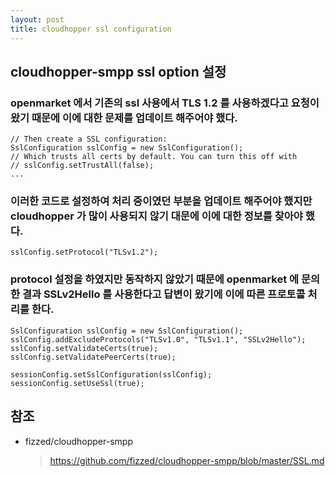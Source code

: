 ```yaml
---
layout: post
title: cloudhopper ssl configuration
---
```


## cloudhopper-smpp ssl option 설정  

### openmarket 에서 기존의 ssl 사용에서 TLS 1.2 를 사용하겠다고 요청이 왔기 때문에 이에 대한 문제를 업데이트 해주어야 했다.  

    // Then create a SSL configuration:
    SslConfiguration sslConfig = new SslConfiguration();
    // Which trusts all certs by default. You can turn this off with
    // sslConfig.setTrustAll(false);
    ...

### 이러한 코드로 설정하여 처리 중이였던 부분을 업데이트 해주어야 했지만 cloudhopper 가 많이 사용되지 않기 대문에 이에 대한 정보를 찾아야 했다.

    sslConfig.setProtocol("TLSv1.2");
    
### protocol 설정을 하였지만 동작하지 않았기 때문에 openmarket 에 문의한 결과 SSLv2Hello 를 사용한다고 답변이 왔기에 이에 따른 프로토콜 처리를 한다. 

    SslConfiguration sslConfig = new SslConfiguration();
    sslConfig.addExcludeProtocols("TLSv1.0", "TLSv1.1", "SSLv2Hello");
    sslConfig.setValidateCerts(true);
    sslConfig.setValidatePeerCerts(true);

    sessionConfig.setSslConfiguration(sslConfig);
    sessionConfig.setUseSsl(true);
  
## 참조 
   
   * fizzed/cloudhopper-smpp
     > <https://github.com/fizzed/cloudhopper-smpp/blob/master/SSL.md> 
